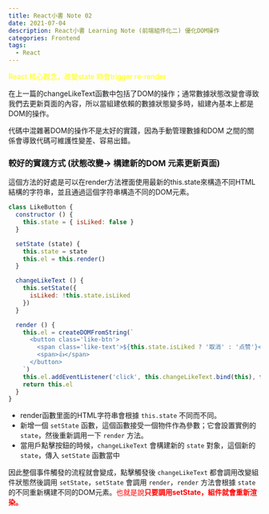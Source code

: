 ```yaml
---
title: React小書 Note 02
date: 2021-07-04
description: React小書 Learning Note (前端組件化二) 優化DOM操作
categories: Frontend
tags: 
  - React
---
```

<font color="yellow" >React 核心觀念，改變state 時會trigger re-render </font>

在上一篇的changeLikeText函數中包括了DOM的操作；通常數據狀態改變會導致我們去更新頁面的內容，所以當組建依賴的數據狀態變多時，組建內基本上都是DOM的操作。

代碼中混雜著DOM的操作不是太好的實踐，因為手動管理數據和DOM 之間的關係會導致代碼可維護性變差、容易出錯。

### 較好的實踐方式 (狀態改變-> 構建新的DOM 元素更新頁面)

這個方法的好處是可以在render方法裡面使用最新的this.state來構造不同HTML結構的字符串，並且通過這個字符串構造不同的DOM元素。

``` js
class LikeButton {
  constructor () {
    this.state = { isLiked: false }
  }

  setState (state) {
    this.state = state
    this.el = this.render()
  }

  changeLikeText () {
    this.setState({
      isLiked: !this.state.isLiked
    })
  }

  render () {
    this.el = createDOMFromString(`
      <button class='like-btn'>
        <span class='like-text'>${this.state.isLiked ? '取消' : '点赞'}</span>
        <span>👍</span>
      </button>
    `)
    this.el.addEventListener('click', this.changeLikeText.bind(this), false)
    return this.el
  }
}
```
* render函數里面的HTML字符串會根據 `this.state` 不同而不同。
* 新增一個 `setState` 函數，這個函數接受一個物件作為參數；它會設置實例的 `state`，然後重新調用一下 `render` 方法。
* 當用戶點擊按鈕的時候，`changeLikeText` 會構建新的 `state` 對象，這個新的`state`，傳入 `setState` 函數當中

因此整個事件觸發的流程就會變成，點擊觸發後 `changeLikeText` 都會調用改變組件狀態然後調用 `setState`，`setState` 會調用 `render`，`render` 方法會根據 `state` 的不同重新構建不同的DOM元素。<font color="#f00">也就是說**只要調用setState，組件就會重新渲染。**</font>